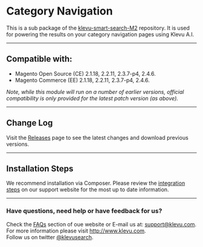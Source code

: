 # Category Navigation

This is a sub package of the [klevu-smart-search-M2](https://github.com/klevu/klevu-smart-search-M2) repository.
It is used for powering the results on your category navigation pages using Klevu A.I.

---

## Compatible with:

- Magento Open Source (CE) 2.1.18, 2.2.11, 2.3.7-p4, 2.4.6.
- Magento Commerce (EE) 2.1.18, 2.2.11, 2.3.7-p4, 2.4.6.

_Note, while this module will run on a number of earlier versions, official compatibility is only provided for the latest patch version (as above)._

---

## Change Log

Visit the <a href="https://github.com/klevu/categorynavigation/releases" target="_blank">Releases</a> page
to see the latest changes and download previous versions.

---

## Installation Steps 

We recommend installation via Composer.
Please review the <a href="https://help.klevu.com/support/solutions/articles/5000871301-integration-steps-for-magento-2" target="_blank">integration steps</a>
on our support website for the most up to date information.

---

### Have questions, need help or have feedback for us?

Check the <a href="https://help.klevu.com/support/solutions/folders/5000308572">FAQs</a> section of oue website
or E-mail us at: <a href="mailto:support@klevu.com">support@klevu.com</a>.
<br />For more information please visit <a href="https://www.klevu.com">http://www.klevu.com</a>.
<br />Follow us on twitter <a href="https://twitter.com/klevusearch">@klevusearch</a>.

